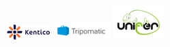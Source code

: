 [![Kentico](/static/img/logos/kentico.png "Kentico")](http://www.kentico.com/)
[![Tripomatic](/static/img/logos/tripomatic.png "Tripomatic")](http://www.tripomatic.com/)
[![Unifer](/static/img/logos/unifer.jpg "Unifer")](http://www.unifer.cz/)